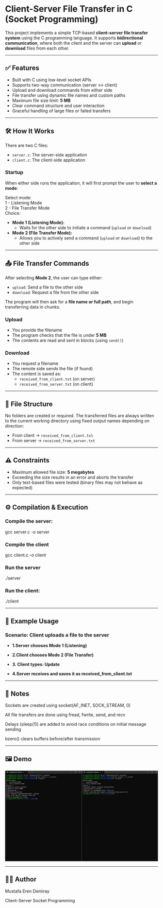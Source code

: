 # Client-Server File Transfer in C (Socket Programming)

This project implements a simple TCP-based **client-server file transfer system** using the C programming language. It supports **bidirectional communication**, where both the client and the server can **upload** or **download** files from each other.

---

## ✅ Features

- Built with C using low-level socket APIs
- Supports two-way communication (server ↔ client)
- Upload and download commands from either side
- File transfer using dynamic file names and custom paths
- Maximum file size limit: **5 MB**
- Clear command structure and user interaction
- Graceful handling of large files or failed transfers

---

## 🛠️ How It Works

There are two C files:

- `server.c`: The server-side application
- `client.c`: The client-side application

### Startup

When either side runs the application, it will first prompt the user to **select a mode**:  

Select mode:  
1 - Listening Mode  
2 - File Transfer Mode  
Choice:   

- **Mode 1 (Listening Mode):**
  - Waits for the other side to initiate a command (`upload` or `download`)
- **Mode 2 (File Transfer Mode):**
  - Allows you to actively send a command (`upload` or `download`) to the other side

---

## 📤 File Transfer Commands

After selecting **Mode 2**, the user can type either:

- `upload`: Send a file to the other side
- `download`: Request a file from the other side

The program will then ask for a **file name or full path**, and begin transferring data in chunks.

### Upload

- You provide the filename
- The program checks that the file is under **5 MB**
- The contents are read and sent in blocks (using `send()`)

### Download

- You request a filename
- The remote side sends the file (if found)
- The content is saved as:
  - `received_from_client.txt` (on server)
  - `received_from_server.txt` (on client)

---

## 📁 File Structure

No folders are created or required. The transferred files are always written to the current working directory using fixed output names depending on direction:

- From client → `received_from_client.txt`
- From server → `received_from_server.txt`

---

## ⚠️ Constraints

- Maximum allowed file size: **5 megabytes**
- Exceeding the size results in an error and aborts the transfer
- Only text-based files were tested (binary files may not behave as expected)

---

## ⚙️ Compilation & Execution

### Compile the server:  
gcc server.c -o server  


### Compile the client  
gcc client.c -o client  


### Run the server  
./server  

 
### Run the client:  
./client  

---
## 🧪 Example Usage  

### Scenario: Client uploads a file to the server  

- **1.Server chooses Mode 1 (Listening)**  

- **2.Client chooses Mode 2 (File Transfer)**
  
- **3. Client types: Update**   

- **4.Server receives and saves it as received_from_client.txt**  

---
## 📌 Notes  

Sockets are created using socket(AF_INET, SOCK_STREAM, 0)  

All file transfers are done using fread, fwrite, send, and recv  

Delays (sleep(1)) are added to avoid race conditions on initial message sending  

bzero() clears buffers before/after transmission   

---

## 🖼️ Demo

![Demo Screenshot](demo.png)

---
## 👨‍💻 Author  
Mustafa Eren Demiray  

Client-Server Socket Programming  
